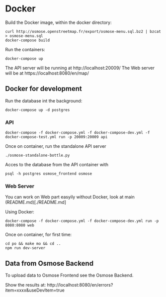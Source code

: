 # Docker

Build the Docker image, within the docker directory:
```
curl http://osmose.openstreetmap.fr/export/osmose-menu.sql.bz2 | bzcat > osmose-menu.sql
docker-compose build
```

Run the containers:
```
docker-compose up
```

The API server will be running at http://localhost:20009/
The Web server will be at https://localhost:8080/en/map/


## Docker for development

Run the database int the background:
```
docker-compose up -d postgres
```

### API
```
docker-compose -f docker-compose.yml -f docker-compose-dev.yml -f docker-compose-test.yml run -p 20009:20009 api
```

Once on container, run the standalone API server
```
./osmose-standalone-bottle.py
```

Acces to the database from the API container with
```
psql -h postgres osmose_frontend osmose
```

### Web Server
You can work on Web part easyily without Docker, look at main (README.md)[./README.md]

Using Docker:
```
docker-compose -f docker-compose.yml -f docker-compose-dev.yml run -p 8080:8080 web
```

Once on container, for first time:
```
cd po && make mo && cd ..
npm run dev-server
```

## Data from Osmose Backend
To upload data to Osmose Frontend see the Osmose Backend.

Show the results at: http://localhost:8080/en/errors?item=xxxx&useDevItem=true
